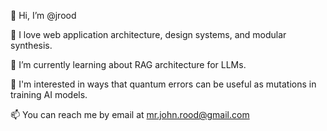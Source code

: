 👋 Hi, I’m @jrood

💞️ I love web application architecture, design systems, and modular synthesis.

🌱 I’m currently learning about RAG architecture for LLMs.

🤔 I'm interested in ways that quantum errors can be useful as mutations in training AI models.

📫 You can reach me by email at [mr.john.rood@gmail.com](mailto:mr.john.rood@gmail.com)

